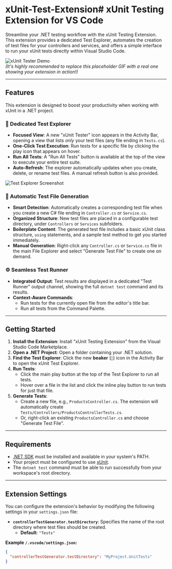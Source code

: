 # xUnit-Test-Extension# xUnit Testing Extension for VS Code

Streamline your .NET testing workflow with the xUnit Testing Extension. This extension provides a dedicated Test Explorer, automates the creation of test files for your controllers and services, and offers a simple interface to run your xUnit tests directly within Visual Studio Code.

![xUnit Tester Demo](https://user-images.githubusercontent.com/1021434/230876936-234f9e05-3465-4a8f-84e6-bbc0322b724b.gif)  
*(It's highly recommended to replace this placeholder GIF with a real one showing your extension in action!)*

---

## Features

This extension is designed to boost your productivity when working with xUnit in a .NET project.

### 🧪 Dedicated Test Explorer

- **Focused View**: A new "xUnit Tester" icon appears in the Activity Bar, opening a view that lists *only* your test files (any file ending in `Tests.cs`).
- **One-Click Test Execution**: Run tests for a specific file by clicking the play icon that appears on hover.
- **Run All Tests**: A "Run All Tests" button is available at the top of the view to execute your entire test suite.
- **Auto-Refresh**: The explorer automatically updates when you create, delete, or rename test files. A manual refresh button is also provided.

![Test Explorer Screenshot](https://user-images.githubusercontent.com/1021434/230877028-1b7f7318-c21c-4375-9e63-71a74d7c07e2.png)

### 📄 Automatic Test File Generation

- **Smart Detection**: Automatically creates a corresponding test file when you create a new C# file ending in `Controller.cs` or `Service.cs`.
- **Organized Structure**: New test files are placed in a configurable test directory, under `Controllers` or `Services` subfolders.
- **Boilerplate Content**: The generated test file includes a basic xUnit class structure, `using` statements, and a sample test method to get you started immediately.
- **Manual Generation**: Right-click any `Controller.cs` or `Service.cs` file in the main File Explorer and select "Generate Test File" to create one on demand.

### ⚙️ Seamless Test Runner

- **Integrated Output**: Test results are displayed in a dedicated "Test Runner" output channel, showing the full `dotnet test` command and its results.
- **Context-Aware Commands**:
  - Run tests for the currently open file from the editor's title bar.
  - Run all tests from the Command Palette.

---

## Getting Started

1.  **Install the Extension**: Install "xUnit Testing Extension" from the Visual Studio Code Marketplace.
2.  **Open a .NET Project**: Open a folder containing your .NET solution.
3.  **Find the Test Explorer**: Click the new **beaker** (`🧪`) icon in the Activity Bar to open the xUnit Test Explorer.
4.  **Run Tests**:
    - Click the main play button at the top of the Test Explorer to run all tests.
    - Hover over a file in the list and click the inline play button to run tests for just that file.
5.  **Generate Tests**:
    - Create a new file, e.g., `ProductsController.cs`. The extension will automatically create `Tests/Controllers/ProductsControllerTests.cs`.
    - Or, right-click an existing `ProductsController.cs` and choose "Generate Test File".

---

## Requirements

- [.NET SDK](https://dotnet.microsoft.com/download) must be installed and available in your system's PATH.
- Your project must be configured to use [xUnit](https://xunit.net/).
- The `dotnet test` command must be able to run successfully from your workspace's root directory.

---

## Extension Settings

You can configure the extension's behavior by modifying the following settings in your `settings.json` file:

-   **`controllerTestGenerator.testDirectory`**: Specifies the name of the root directory where test files should be created.
    -   **Default**: `"Tests"`

**Example `/.vscode/settings.json`:**
```json
{
  "controllerTestGenerator.testDirectory": "MyProject.UnitTests"
}